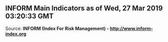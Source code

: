 ## INFORM Main Indicators as of Wed, 27 Mar 2019 03:20:33 GMT

Source: **INFORM (Index For Risk Management) - http://www.inform-index.org**